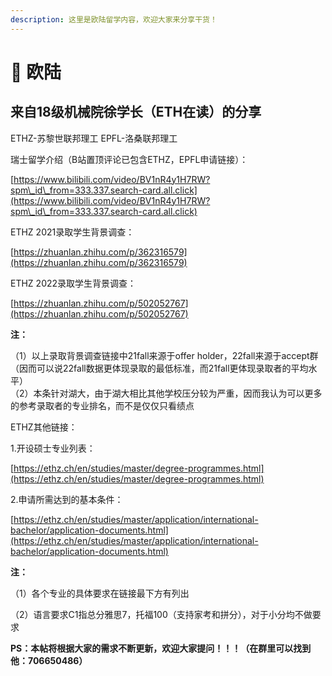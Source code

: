 ```yaml
---
description: 这里是欧陆留学内容，欢迎大家来分享干货！
---
```


# 🏰 欧陆

## 来自18级机械院徐学长（ETH在读）的分享

ETHZ-苏黎世联邦理工    EPFL-洛桑联邦理工

瑞士留学介绍（B站置顶评论已包含ETHZ，EPFL申请链接）：

[https://www.bilibili.com/video/BV1nR4y1H7RW?spm\_id\_from=333.337.search-card.all.click](https://www.bilibili.com/video/BV1nR4y1H7RW?spm\_id\_from=333.337.search-card.all.click)

ETHZ 2021录取学生背景调查：

[https://zhuanlan.zhihu.com/p/362316579](https://zhuanlan.zhihu.com/p/362316579)

&#x20;ETHZ 2022录取学生背景调查：

[https://zhuanlan.zhihu.com/p/502052767](https://zhuanlan.zhihu.com/p/502052767)

**注：**

（1）以上录取背景调查链接中21fall来源于offer holder，22fall来源于accept群（因而可以说22fall数据更体现录取的最低标准，而21fall更体现录取者的平均水平） \
（2）本条针对湖大，由于湖大相比其他学校压分较为严重，因而我认为可以更多的参考录取者的专业排名，而不是仅仅只看绩点



ETHZ其他链接：&#x20;

1.开设硕士专业列表：

[https://ethz.ch/en/studies/master/degree-programmes.html](https://ethz.ch/en/studies/master/degree-programmes.html)

2.申请所需达到的基本条件：

[https://ethz.ch/en/studies/master/application/international-bachelor/application-documents.html](https://ethz.ch/en/studies/master/application/international-bachelor/application-documents.html)

**注：**

（1）各个专业的具体要求在链接最下方有列出

（2）语言要求C1指总分雅思7，托福100（支持家考和拼分），对于小分均不做要求

**PS：本帖将根据大家的需求不断更新，欢迎大家提问！！！（在群里可以找到他：706650486）**
